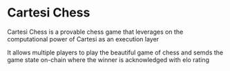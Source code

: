 # Cartesi Chess

Cartesi Chess is a provable chess game that leverages on the computational power of Cartesi as an execution layer

It allows multiple players to play the beautiful game of chess and semds the game state on-chain where the winner is acknowledged with elo rating